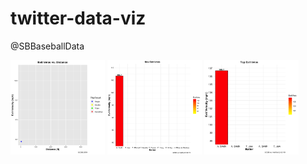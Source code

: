 # twitter-data-viz
@SBBaseballData

<p>
    <img src="gif/exit_velo_vs_distance.gif" width=30%/>
    <img src="gif/max_exit_velo.gif" width=30%/>
    <img src="gif/top_exit_velo.gif" width=30%/>
</p>
